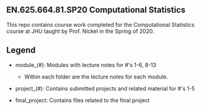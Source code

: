 ## EN.625.664.81.SP20 Computational Statistics

This repo contains course work completed for the Computational Statistics course at JHU taught by Prof. Nickel in the Spring of 2020.

## Legend
- module_(#): Modules with lecture notes for #'s 1-6, 8-13
  - Within each folder are the lecture notes for each module.

- project_(#): Contains submitted projects and related material for #'s 1-5

- final_project: Contains files related to the final project
